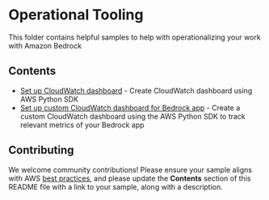 # Operational Tooling

This folder contains helpful samples to help with operationalizing your work with Amazon Bedrock

## Contents

- [Set up CloudWatch dashboard](bedrock_cloudwatch_dashboard.py) - Create CloudWatch dashboard using AWS Python SDK
- [Set up custom CloudWatch dashboard for Bedrock app](bedrock_app_custom_dashboard.py) - Create a custom CloudWatch dashboard using the AWS Python SDK to track relevant metrics of your Bedrock app

## Contributing

We welcome community contributions! Please ensure your sample aligns with AWS [best practices](https://aws.amazon.com/architecture/well-architected/), and please update the **Contents** section of this README file with a link to your sample, along with a description.
